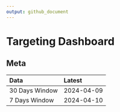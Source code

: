 ```yaml
---
output: github_document
---
```


# Targeting Dashboard



## Meta


|Data           |Latest     |
|:--------------|:----------|
|30 Days Window |2024-04-09 |
|7 Days Window  |2024-04-10 |
